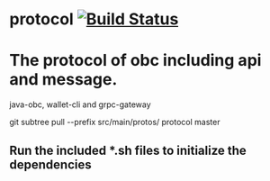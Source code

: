 # protocol [![Build Status](https://travis-ci.org/obcprotocol/protocol.svg?branch=master)](https://travis-ci.org/obcprotocol/protocol)


# The protocol of obc including api and message.

java-obc, wallet-cli and grpc-gateway

git subtree pull --prefix src/main/protos/ protocol master

## Run the included *.sh files to initialize the dependencies

